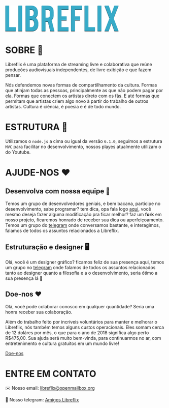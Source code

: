![Logo da libreflix](assets/img/libreflix.png)



# SOBRE 📜 
 Libreflix é uma plataforma de streaming livre e colaborativa que reúne produções audiovisuais independentes, de livre exibição e que fazem pensar.

Nós defendemos novas formas de compartilhamento da cultura. Formas que atinjam todas as pessoas, principalmente as que não podem pagar por ela. Formas que conectem os artistas direto com os fãs. E até formas que permitam que artistas criem algo novo à partir do trabalho de outros artistas. Cultura é ciência, é poesia e é de todo mundo.

# ESTRUTURA 🔧
Utilizamos o `node.js` a cima ou igual da versão `6.1.0`, seguimos a estrutura `MVC` para facilitar no desenvolvimento, nossos playes atualmente utilizam o do Youtube.

# AJUDE-NOS ❤️

## Desenvolva com nossa equipe 🤖
Temos um grupo de desenvolvedores geniais, e bem bacana, participe no desenvolvimento, sabe programar? tem dica, opa fala logo [aqui](https://notabug.org/libreflix/libreflix/issues), você mesmo deseja fazer alguma modificação pra ficar melhor? faz um __fork__ em nosso projeto, ficaremos honrado de receber sua dica ou aperfeiçoamento. Temos um grupo do [telegram](https://t.me/libreflix_org) onde conversamos bastante, e interagimos, falamos de todos os assuntos relacionados a Libreflix.

## Estruturação e designer 🖥
Olá, você é um designer gráfico? ficamos feliz de sua presença aqui, temos um grupo no [telegram](https://t.me/libreflix_org) onde falamos de todos os assuntos relacionados tanto ao designer quanto a filosofia e a o desenvolvimento, seria ótimo a sua presença lá 💙

## Doe-nos ❤️
Olá, você pode colaborar conosco em qualquer quantidade? Seria uma honra receber sua colaboração.

Além do trabalho feito por incríveis voluntários para manter e melhorar o Libreflix, nós também temos alguns custos operacionais. Eles somam cerca de 12 doláres por mês, o que para o ano de 2018 significa algo perto R$475,00. Sua ajuda será muito bem-vinda, para continuarmos no ar, com entretenimento e cultura gratuitos em um mundo livre! 

[Doe-nos](https://acredito.me/libreflix2018)

# ENTRE EM CONTATO
✉️ Nosso email: [libreflix@openmailbox.org](mailto:libreflix@openmailbox.org) 

🚀 Nosso telegram: [Amigos Libreflix](https://t.me/libreflix_org)
